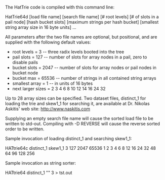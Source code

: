 The HatTrie code is compiled with this command line:

HatTrie64d [load file name] [search file name] [# root levels] [# of slots in a pail node] [hash bucket slots] [maximum strings per hash bucket] [smallest string array size in 16 byte units] ...

All parameters after the two file names are optional, but positional, and are supplied with the following default values:

  * root levels = 3      -- three radix levels booted into the tree
  * pail slots = 127     -- number of slots for array nodes in a pail, zero to disable pails
  * bucket slots = 2047  -- number of slots for array nodes or pail nodes in bucket node
  * bucket max = 65536   -- number of strings in all contained string arrays
  * smallest array = 1   -- in units of 16 bytes
  * next larger sizes = 2 3 4 6 8 10 12 14 16 24 32 

Up to 28 array sizes can be specified.  Two dataset files, distinct_1 for loading the trie and skew1_1 for searching it, are available at Dr. Nikolas Askitis' web site: http://www.naskitis.com

Supplying an empty search file name will cause the sorted load file to be written to std-out.  Compiling with -D REVERSE will cause the reverse sorted order to be written.

Sample invocation of loading distinct_1 and searching skew1_1:

HATtrie64c distinct_1 skew1_1 3 127 2047 65536 1 2 3 4 6 8 12 16 24 32 48 64 96 128 256

Sample invocation as string sorter:

HATtrie64 distinct_1 "" 3 > tst.out

